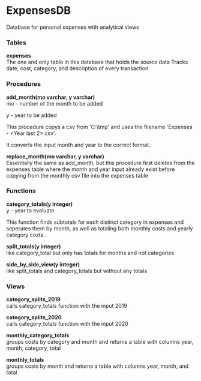 # ExpensesDB
Database for personal expenses with analytical views

<h3>Tables</h3>
<b>expenses</b><br>
The one and only table in this database that holds the source data
Tracks date, cost, category, and description of every transaction

<h3>Procedures</h3>
<b>add_month(mo varchar, y varchar)</b><br>
mo - number of the month to be added

y - year to be added

This procedure copys a csv from 'C:\tmp\' and uses the filename 'Expenses - <Month Name> <Year last 2>.csv'.

It converts the input month and year to the correct format.
  
<b>replace_month(mo varchar, y varchar)</b><br>
Essentially the same as add_month, but this procedure first deletes from the expenses table where the month and year input already exist before copying from the monthly csv file into the expenses table

<h3>Functions</h3>
<b>category_totals(y integer)</b><br>
y - year to evaluate

This function finds subtotals for each distinct category in expenses and seperates them by month, as well as totaling both monthly costs and yearly category costs.

<b>split_totals(y integer)</b><br>
like category_total but only has totals for months and not categories

<b>side_by_side_view(y integer)</b><br>
like split_totals and category_totals but without any totals

<h3>Views</h3>
<b>category_splits_2019</b><br>
calls category_totals function with the input 2019

<b>category_splits_2020</b><br>
calls category_totals function with the input 2020

<b>monthly_category_totals</b><br>
groups costs by category and month and returns a table with columns year, month, category, total

<b>monthly_totals</b><br>
groups costs by month and returns a table with columns year, month, and total
